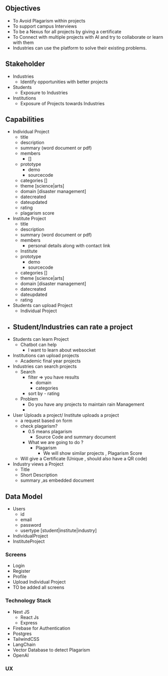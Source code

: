 
## Objectives
- To Avoid Plagarism within projects
- To support campus Interviews
- To be a Nexus for all projects by giving a certificate
- To Connect with multiple projects with AI and try to collaborate or learn with them
- Industries can use the platform to solve their existing problems.


## Stakeholder

 - Industries 
	 - Identify opportunities with better projects
 - Students
	 - Exposure to Industries
 - Institutions 
	 - Exposure of Projects towards Industries

## Capabilities
- Individual Project
	- title
	- description
	- summary (word document or pdf)
	- members
		- []
	- prototype
		- demo
		- sourcecode
	- categories []
	- theme [science|arts]
	- domain [disaster management]
	- datecreated
	- dateupdated
	- rating
	- plagarism score
- Institute Project
	- title
	- description
	- summary (word document or pdf)
	- members
		-  personal details along with contact link 
	- Institute
	- prototype
		- demo
		- sourcecode
	- categories []
	- theme [science|arts]
	- domain [disaster management]
	- datecreated
	- dateupdated
	- rating
- Students can upload Project
	- Individual Project
- Student/Industries can rate a project
	- 
- Students can learn Project
	- Chatbot can help
		- I want to learn about websocket		
- Institutions can upload projects
	- Academic final year projects
- Industries can search projects
	- Search
		- filter => you have results 
			- domain
			- categories
		- sort by - rating
	- Problem
		- Do you have any projects to maintain rain Management
		- 
- User Uploads a project/ Institute uploads a project
	- a request based on form
	- check plagarism?
		- 0.5  means plagarism
			- Source Code and summary document
		- What we are going to do ?
			- Plagarism
				- We will show similar projects , Plagarism Score
	- Will give a Certificate (Unique , should also have a QR code)
- Industry views a Project
	- Title
	- Short Description
	- summary  ,as embedded document

	

## Data Model
- Users
	- id
	- email
	- password
	- usertype [student|institute|industry]
- IndividualProject
- InstituteProject


### Screens
- Login
- Register
- Profile
- Upload Individual Project
- TO be added all screens


### Technology Stack
- Next JS
	- React Js
	- Express
- Firebase for Authentication
- Postgres
- TailwindCSS
- LangChain
- Vector Database to detect Plagarism
- OpenAI

### UX



